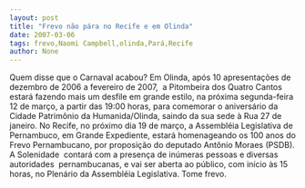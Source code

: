 ```yaml
---
layout: post
title: "Frevo não pára no Recife e em Olinda"
date: 2007-03-06
tags: frevo,Naomi Campbell,olinda,Pará,Recife
author: None
---
```

Quem disse que o Carnaval acabou?
Em Olinda, após 10 apresentações de dezembro de 2006 a fevereiro de 2007,&nbsp; a Pitombeira dos Quatro Cantos estará fazendo mais um desfile em grande estilo, na próxima segunda-feira 12 de março, a partir das 19:00 horas, para comemorar o aniversário da Cidade Patrimônio da Humanida/Olinda, saindo da sua sede à Rua 27 de janeiro.
No Recife, no próximo dia 19 de março, a Assembléia Legislativa de Pernambuco, em Grande Expediente, estará homenageando os 100 anos do Frevo Pernambucano, por proposição do deputado Antônio Moraes (PSDB).
A Solenidade&nbsp; contará com a presença de inúmeras pessoas e diversas autoridades&nbsp; pernambucanas, e vai ser aberta ao público, com início às 15 horas, no Plenário da Assembléia Legislativa. Tome frevo. 